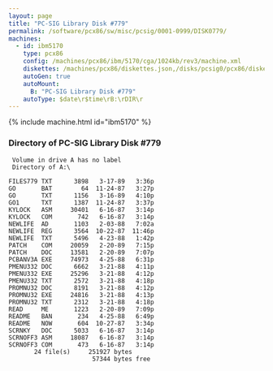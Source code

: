 ```yaml
---
layout: page
title: "PC-SIG Library Disk #779"
permalink: /software/pcx86/sw/misc/pcsig/0001-0999/DISK0779/
machines:
  - id: ibm5170
    type: pcx86
    config: /machines/pcx86/ibm/5170/cga/1024kb/rev3/machine.xml
    diskettes: /machines/pcx86/diskettes.json,/disks/pcsig0/pcx86/diskettes.json
    autoGen: true
    autoMount:
      B: "PC-SIG Library Disk #779"
    autoType: $date\r$time\rB:\rDIR\r
---
```


{% include machine.html id="ibm5170" %}

### Directory of PC-SIG Library Disk #779

     Volume in drive A has no label
     Directory of A:\

    FILES779 TXT      3898   3-17-89   3:36p
    GO       BAT        64  11-24-87   3:27p
    GO       TXT      1156   3-16-89   4:10p
    GO1      TXT      1387  11-24-87   3:37p
    KYLOCK   ASM     30401   6-16-87   3:14p
    KYLOCK   COM       742   6-16-87   3:14p
    NEWLIFE  AD       1103   2-03-88   7:02a
    NEWLIFE  REG      3564  10-22-87  11:46p
    NEWLIFE  TXT      5496   4-23-88   1:42p
    PATCH    COM     20059   2-20-89   7:15p
    PATCH    DOC     13581   2-20-89   7:07p
    PCBANV3A EXE     74973   4-25-88   6:31p
    PMENU332 DOC      6662   3-21-88   4:11p
    PMENU332 EXE     25296   3-21-88   4:12p
    PMENU332 TXT      2572   3-21-88   4:18p
    PROMNU32 DOC      8191   3-21-88   4:12p
    PROMNU32 EXE     24816   3-21-88   4:13p
    PROMNU32 TXT      2312   3-21-88   4:18p
    READ     ME       1223   2-20-89   7:09p
    README   BAN       234   4-25-88   6:49p
    README   NOW       604  10-27-87   3:34p
    SCRNKY   DOC      5033   6-16-87   3:14p
    SCRNOFF3 ASM     18087   6-16-87   3:14p
    SCRNOFF3 COM       473   6-16-87   3:14p
           24 file(s)     251927 bytes
                           57344 bytes free

